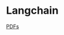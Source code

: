 # Langchain

[PDFs](Langchain%207e50bbd2f9e0436fbf29ed1403ce0479/PDFs%20b336c5f8d49546c68ad78d864210dcfc.md)